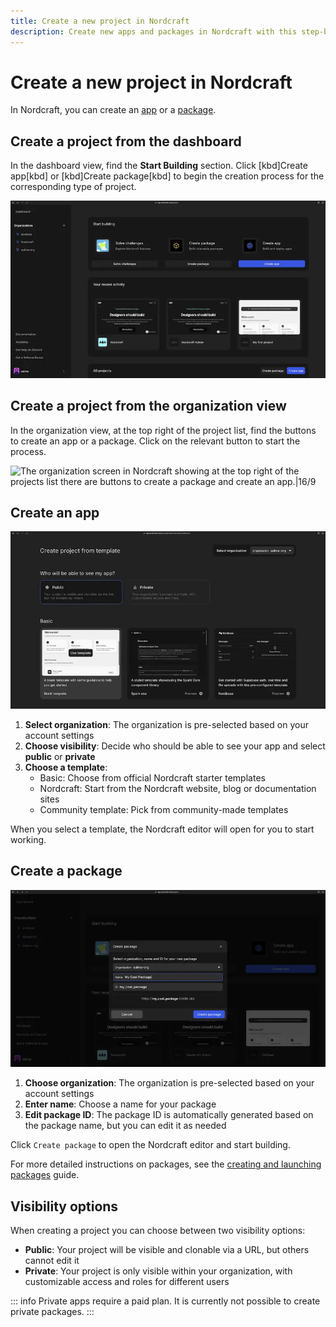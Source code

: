 ```yaml
---
title: Create a new project in Nordcraft
description: Create new apps and packages in Nordcraft with this step-by-step guide covering organization settings, visibility options and template selection.
---
```


# Create a new project in Nordcraft

In Nordcraft, you can create an [app](/get-started/overview#apps) or a [package](/get-started/overview#packages).

## Create a project from the dashboard

In the dashboard view, find the **Start Building** section. Click [kbd]Create app[kbd] or [kbd]Create package[kbd] to begin the creation process for the corresponding type of project.

![The dashboard screen in Nordcraft showing at the top section there are buttons to create a package and create an app.|16/9](create-project-from-dashboard.webp 'Create project from dashboard')

## Create a project from the organization view

In the organization view, at the top right of the project list, find the buttons to create an app or a package. Click on the relevant button to start the process.

![The organization screen in Nordcraft showing at the top right of the projects list there are buttons to create a package and create an app.|16/9](create-project-from-org-view.webp 'Create project from org view')

## Create an app

![The create app screen showing an organization select dropdown, a project visibility setting of public or private, and a list of templates to choose from below.|16/9](create-an-app.webp 'Create app')

1. **Select organization**: The organization is pre-selected based on your account settings
2. **Choose visibility**: Decide who should be able to see your app and select **public** or **private**
3. **Choose a template**:
   - Basic: Choose from official Nordcraft starter templates
   - Nordcraft: Start from the Nordcraft website, blog or documentation sites
   - Community template: Pick from community-made templates

When you select a template, the Nordcraft editor will open for you to start working.

## Create a package

![The create package dialog. Choose an organization, enter a name and package ID.|16/9](create-a-package.webp 'Create package')

1. **Choose organization**: The organization is pre-selected based on your account settings
2. **Enter name**: Choose a name for your package
3. **Edit package ID**: The package ID is automatically generated based on the package name, but you can edit it as needed

Click `Create package` to open the Nordcraft editor and start building.

For more detailed instructions on packages, see the [creating and launching packages](/packages/creating-and-launching) guide.

## Visibility options

When creating a project you can choose between two visibility options:

- **Public**: Your project will be visible and clonable via a URL, but others cannot edit it
- **Private**: Your project is only visible within your organization, with customizable access and roles for different users

::: info
Private apps require a paid plan.
It is currently not possible to create private packages.
:::
